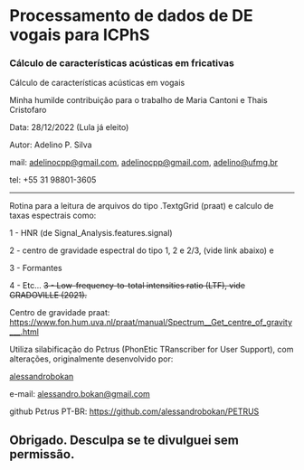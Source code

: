 # Processamento de dados de DE vogais para ICPhS

### Cálculo de características acústicas em fricativas

Cálculo de características acústicas em vogais

Minha humilde contribuição para o trabalho de Maria Cantoni e Thais Cristofaro

Data: 28/12/2022 (Lula já eleito)

Autor: Adelino P. Silva

mail: adelinocpp@gmail.com, adelinocpp@gmail.com, adelino@ufmg.br

tel: +55 31 98801-3605

---
Rotina para a leitura de arquivos do tipo .TextgGrid (praat) e calculo de 
taxas espectrais como:

1 - HNR (de Signal_Analysis.features.signal)

2 - centro de gravidade espectral do tipo 1, 2 e 2/3, (vide link abaixo) e

3 - Formantes

4 - Etc...
~~3 - Low-frequency-to-total intensities ratio (LTF), vide GRADOVILLE (2021).~~

Centro de gravidade praat:
https://www.fon.hum.uva.nl/praat/manual/Spectrum__Get_centre_of_gravity___.html

Utiliza silabificação do Pɛtɾʊs (PhonEtic TRanscriber for User Support), com alterações, originalmente desenvolvido por:

[alessandrobokan](https://github.com/alessandrobokan)

e-mail: alessandro.bokan@gmail.com

github Pɛtɾʊs PT-BR: https://github.com/alessandrobokan/PETRUS

Obrigado. Desculpa se te divulguei sem permissão.
---

